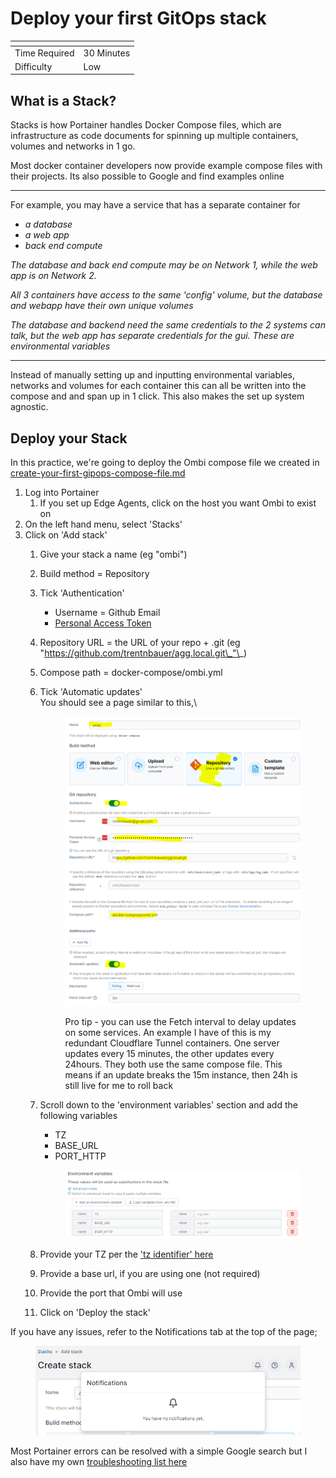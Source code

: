 # Deploy your first GitOps stack

<table data-view="cards"><thead><tr><th></th><th></th></tr></thead><tbody><tr><td>Time Required</td><td>30 Minutes</td></tr><tr><td>Difficulty</td><td>Low</td></tr></tbody></table>

## What is a Stack?

Stacks is how Portainer handles Docker Compose files, which are infrastructure as code documents for spinning up multiple containers, volumes and networks in 1 go.

Most docker container developers now provide example compose files with their projects. Its also possible to Google and find examples online

***

For example, you may have a service that has a separate container for

* _a database_
* _a web app_
* _back end compute_

_The database and back end compute may be on Network 1, while the web app is on Network 2._

_All 3 containers have access to the same 'config' volume, but the database and webapp have their own unique volumes_

_The database and backend need the same credentials to the 2 systems can talk, but the web app has separate credentials for the gui. These are environmental variables_

***

Instead of manually setting up and inputting environmental variables, networks and volumes for each container this can all be written into the compose and and span up in 1 click. This also makes the set up system agnostic.

## Deploy your Stack

In this practice, we're going to deploy the Ombi compose file we created in [create-your-first-gipops-compose-file.md](create-your-first-gipops-compose-file.md "mention")

1. Log into Portainer
   1. If you set up Edge Agents, click on the host you want Ombi to exist on
2. On the left hand menu, select 'Stacks'
3. Click on 'Add stack'
   1. Give your stack a name (eg "ombi")
   2. Build method = Repository
   3. Tick 'Authentication'
      * Username = Github Email
      * [Personal Access Token](set-up-github.md#create-a-private-access-token-for-portainer)
   4. Repository URL = the URL of your repo + .git (eg "https://github.com/trentnbauer/agg.local.git\_"\_)
   5. Compose path = docker-compose/ombi.yml
   6.  Tick 'Automatic updates'\
       You should see a page similar to this,\\

       <figure><img src="../../.gitbook/assets/image (38).png" alt=""><figcaption><p>Pro tip - you can use the Fetch interval to delay updates on some services. An example I have of this is my redundant Cloudflare Tunnel containers. One server updates every 15 minutes, the other updates every 24hours. They both use the same compose file. This means if an update breaks the 15m instance, then 24h is still live for me to roll back</p></figcaption></figure>
   7.  Scroll down to the 'environment variables' section and add the following variables

       * TZ
       * BASE\_URL
       * PORT\_HTTP

       <figure><img src="../../.gitbook/assets/image (3) (1).png" alt=""><figcaption></figcaption></figure>
   8. Provide your TZ per the ['tz identifier' here](https://en.wikipedia.org/wiki/List\_of\_tz\_database\_time\_zones)
   9. Provide a base url, if you are using one (not required)
   10. Provide the port that Ombi will use
   11. Click on 'Deploy the stack'

If you have any issues, refer to the Notifications tab at the top of the page;

<figure><img src="../../.gitbook/assets/image (25).png" alt=""><figcaption></figcaption></figure>

Most Portainer errors can be resolved with a simple Google search but I also have my own [troubleshooting list here](broken-reference/)
